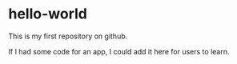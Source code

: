 # hello-world
This is my first repository on github.

If I had some code for an app, I could add it here for users to learn.
